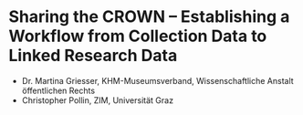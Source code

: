 # Sharing the CROWN – Establishing a Workflow from Collection Data to Linked Research Data

* Dr. Martina Griesser, KHM-Museumsverband, Wissenschaftliche Anstalt öffentlichen Rechts
* Christopher Pollin, ZIM, Universität Graz
